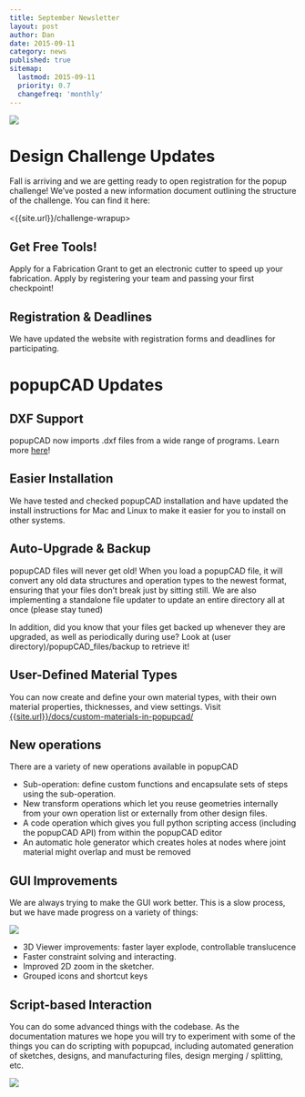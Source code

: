 ```yaml
---
title: September Newsletter
layout: post
author: Dan
date: 2015-09-11
category: news
published: true
sitemap:
  lastmod: 2015-09-11
  priority: 0.7
  changefreq: 'monthly'
---
```

![]({{site.url}}/assets/images/2015-09-11-september-newsletter/image1.jpeg)

Design Challenge Updates
=======================
Fall is arriving and we are getting ready to open registration for the popup challenge! We’ve posted a new information document outlining the structure of the challenge. You can find it here:

<{{site.url}}/challenge-wrapup>

Get Free Tools!
---------------
Apply for a Fabrication Grant to get an electronic cutter to speed up your fabrication.  Apply by registering your team and passing your first checkpoint!

Registration & Deadlines
---------------
We have updated the website with registration forms and deadlines for participating.  

popupCAD Updates
================

DXF Support
-----------

popupCAD now imports .dxf files from a wide range of programs. Learn more [here]({{site.url}}/tutorials/dxf-files/)!

Easier Installation
-------------------

We have tested and checked popupCAD installation and have updated the install instructions for Mac and Linux to make it easier for you to install on other systems.

Auto-Upgrade & Backup
---------------------

popupCAD files will never get old! When you load a popupCAD file, it will convert any old data structures and operation types to the newest format, ensuring that your files don’t break just by sitting still. We are also implementing a standalone file updater to update an entire directory all at once (please stay tuned)

In addition, did you know that your files get backed up whenever they are upgraded, as well as periodically during use? Look at (user directory)/popupCAD\_files/backup to retrieve it!

User-Defined Material Types
---------------------------

You can now create and define your own material types, with their own material properties, thicknesses, and view settings. Visit [{{site.url}}/docs/custom-materials-in-popupcad/]({{site.url}}/docs/custom-materials-in-popupcad/)

New operations
--------------

There are a variety of new operations available in popupCAD

- Sub-operation: define custom functions and encapsulate sets of steps using the sub-operation.
- New transform operations which let you reuse geometries internally from your own operation list or externally from other design files.
- A code operation which gives you full python scripting access (including the popupCAD API) from within the popupCAD editor
- An automatic hole generator which creates holes at nodes where joint material might overlap and must be removed

GUI Improvements
----------------

We are always trying to make the GUI work better. This is a slow
process, but we have made progress on a variety of things:

![]({{site.url}}/assets/images/2015-09-11-september-newsletter/image2.png)

- 3D Viewer improvements: faster layer explode, controllable
    translucence
- Faster constraint solving and interacting.
- Improved 2D zoom in the sketcher.
- Grouped icons and shortcut keys

Script-based Interaction
------------------------

You can do some advanced things with the codebase. As the documentation matures we hope you will try to experiment with some of the things you can do scripting with popupcad, including automated generation of sketches, designs, and manufacturing files, design merging / splitting, etc.

![]({{site.url}}/assets/images/2015-09-11-september-newsletter/image3.png)